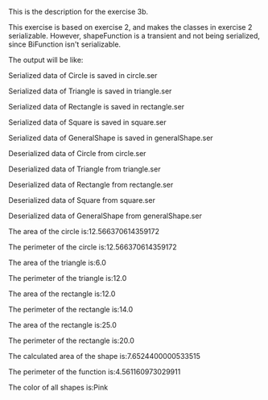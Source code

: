 This is the description for the exercise 3b.

This exercise is based on exercise 2, and makes the classes in exercise 2 serializable.
However, shapeFunction is a transient and not being serialized, since BiFunction isn't serializable.


The output will be like:

Serialized data of Circle is saved in circle.ser

Serialized data of Triangle is saved in triangle.ser

Serialized data of Rectangle is saved in rectangle.ser

Serialized data of Square is saved in square.ser

Serialized data of GeneralShape is saved in generalShape.ser

Deserialized data of Circle from circle.ser

Deserialized data of Triangle from triangle.ser

Deserialized data of Rectangle from rectangle.ser

Deserialized data of Square from square.ser

Deserialized data of GeneralShape from generalShape.ser

The area of the circle is:12.566370614359172

The perimeter of the circle is:12.566370614359172

The area of the triangle is:6.0

The perimeter of the triangle is:12.0

The area of the rectangle is:12.0

The perimeter of the rectangle is:14.0

The area of the rectangle is:25.0

The perimeter of the rectangle is:20.0

The calculated area of the shape is:7.6524400000533515

The perimeter of the function is:4.561160973029911

The color of all shapes is:Pink